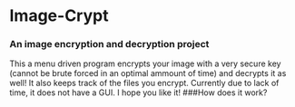 # Image-Crypt

### An image encryption and decryption project
This a menu driven program encrypts your image with a very secure key (cannot be brute forced in an optimal ammount of time)
and decrypts it as well!
It also keeps track of the files you encrypt.
Currently due to lack of time, it does not have a GUI.
I hope you like it!
###How does it work?
